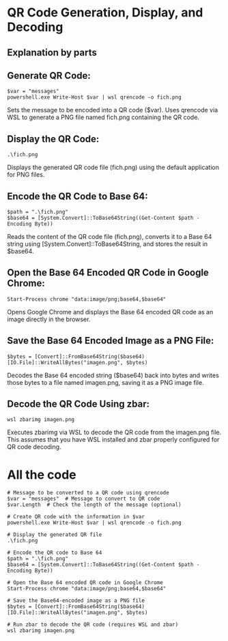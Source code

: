 # QR Code Generation, Display, and Decoding

## Explanation by parts

## Generate QR Code:
```
$var = "messages"
powershell.exe Write-Host $var | wsl qrencode -o fich.png
```
Sets the message to be encoded into a QR code ($var). Uses qrencode via WSL to generate a PNG file named fich.png containing the QR code.

## Display the QR Code:
```
.\fich.png
```
Displays the generated QR code file (fich.png) using the default application for PNG files.

## Encode the QR Code to Base 64:
```
$path = ".\fich.png"
$base64 = [System.Convert]::ToBase64String((Get-Content $path -Encoding Byte))
```
Reads the content of the QR code file (fich.png), converts it to a Base 64 string using [System.Convert]::ToBase64String, and stores the result in $base64.

## Open the Base 64 Encoded QR Code in Google Chrome:
```
Start-Process chrome "data:image/png;base64,$base64"
```
Opens Google Chrome and displays the Base 64 encoded QR code as an image directly in the browser.

## Save the Base 64 Encoded Image as a PNG File:
```
$bytes = [Convert]::FromBase64String($base64)
[IO.File]::WriteAllBytes("imagen.png", $bytes)
```
Decodes the Base 64 encoded string ($base64) back into bytes and writes those bytes to a file named imagen.png, saving it as a PNG image file.

## Decode the QR Code Using zbar:
```
wsl zbarimg imagen.png
```
Executes zbarimg via WSL to decode the QR code from the imagen.png file. This assumes that you have WSL installed and zbar properly configured for QR code decoding.

# All the code
```
# Message to be converted to a QR code using qrencode
$var = "messages"  # Message to convert to QR code
$var.Length  # Check the length of the message (optional)

# Create QR code with the information in $var
powershell.exe Write-Host $var | wsl qrencode -o fich.png

# Display the generated QR file
.\fich.png

# Encode the QR code to Base 64
$path = ".\fich.png"
$base64 = [System.Convert]::ToBase64String((Get-Content $path -Encoding Byte))

# Open the Base 64 encoded QR code in Google Chrome
Start-Process chrome "data:image/png;base64,$base64"

# Save the Base64-encoded image as a PNG file
$bytes = [Convert]::FromBase64String($base64)
[IO.File]::WriteAllBytes("imagen.png", $bytes)

# Run zbar to decode the QR code (requires WSL and zbar)
wsl zbarimg imagen.png

```
